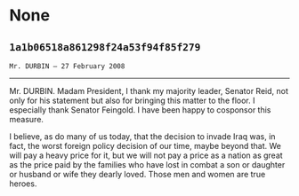 # None
## `1a1b06518a861298f24a53f94f85f279`
`Mr. DURBIN — 27 February 2008`

---


Mr. DURBIN. Madam President, I thank my majority leader, Senator 
Reid, not only for his statement but also for bringing this matter to 
the floor. I especially thank Senator Feingold. I have been happy to 
cosponsor this measure.

I believe, as do many of us today, that the decision to invade Iraq 
was, in fact, the worst foreign policy decision of our time, maybe 
beyond that. We will pay a heavy price for it, but we will not pay a 
price as a nation as great as the price paid by the families who have 
lost in combat a son or daughter or husband or wife they dearly loved. 
Those men and women are true heroes.